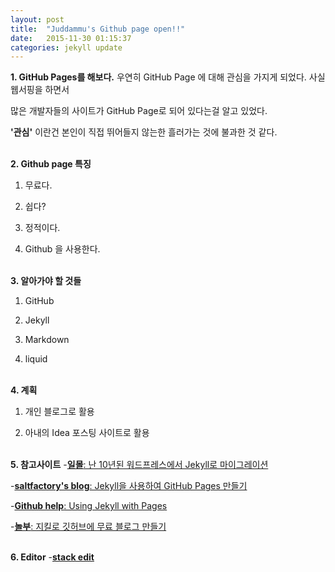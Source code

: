 ```yaml
---
layout: post
title:  "Juddammu's Github page open!!"
date:   2015-11-30 01:15:37
categories: jekyll update
---
```


**1. GitHub Pages를 해보다.**
우연히 GitHub Page 에 대해 관심을 가지게 되었다. 사실 웹서핑을 하면서

많은 개발자들의 사이트가 GitHub Page로 되어 있다는걸 알고 있었다.

**'관심'** 이란건 본인이 직접 뛰어들지 않는한 흘러가는 것에 불과한 것 같다.
<br/><br/>

**2. Github page 특징**
  1. 무료다.

  2. 쉽다?

  3. 정적이다.

  4. Github 을 사용한다.
<br/><br/>

**3. 알아가야 할 것들**
  1. GitHub

  2. Jekyll

  3. Markdown

  4. liquid
<br/><br/>

**4. 계획**
  1. 개인 블로그로 활용

  2. 아내의 Idea 포스팅 사이트로 활용
<br/><br/>

**5. 참고사이트**
  -[**일몰**: 난 10년된 워드프레스에서 Jekyll로 마이그레이션](http://ilmol.com/2015/01/%EC%9B%8C%EB%93%9C%ED%94%84%EB%A0%88%EC%8A%A4%EC%97%90%EC%84%9C%20Jekyll%EB%A1%9C%20%EB%A7%88%EC%9D%B4%EA%B7%B8%EB%A0%88%EC%9D%B4%EC%85%98.html#fn6)

  -[**saltfactory's blog**: Jekyll을 사용하여 GitHub Pages 만들기](http://blog.saltfactory.net/jekyll/upgrade-github-pages-dependency-versions.html)

  -[**Github help**: Using Jekyll with Pages](https://help.github.com/articles/using-jekyll-with-pages/)

  -[**놀부**: 지킬로 깃허브에 무료 블로그 만들기 ](https://nolboo.github.io/blog/2013/10/15/free-blog-with-github-jekyll/)
<br/><br/>

**6. Editor**
  -[**stack edit**](https://stackedit.io/editor)